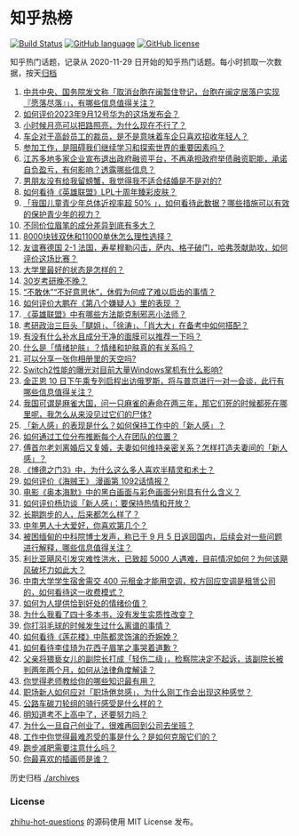 # 知乎热榜
[![Build Status](https://github.com/ToWeLong/zhihu-hot-questions/workflows/CI/badge.svg)](https://github.com/ToWeLong/zhihu-hot-questions/actions)
[![GitHub language](https://img.shields.io/badge/language-golang-orange.svg)](https://golang.org/)
[![GitHub license](https://img.shields.io/github/license/ToWeLong/zhihu-hot-questions)](https://github.com/ToWeLong/zhihu-hot-questions/blob/main/LICENSE)

知乎热门话题，记录从 2020-11-29 日开始的知乎热门话题。每小时抓取一次数据，按天[归档](./archives)

<!-- BEGIN -->

1. [中共中央、国务院发文称「取消台胞在闽暂住登记，台胞在闽定居落户实现『愿落尽落』」，有哪些信息值得关注？](https://www.zhihu.com/question/621690916)
1. [如何评价2023年9月12号华为的这场发布会？](https://www.zhihu.com/question/621666836)
1. [小时候月亮可以把路照亮，为什么现在不行了？](https://www.zhihu.com/question/615203708)
1. [车企对于高龄员工的裁员，是不是意味着车企只喜欢招收年轻人？](https://www.zhihu.com/question/619481358)
1. [参加工作，是阻碍我们继续学习和探索世界的重要因素吗？](https://www.zhihu.com/question/620468431)
1. [江苏多地多家企业宣布退出政府融资平台，不再承担政府举债融资职能，承诺自负盈亏，有何影响？透露哪些信息？](https://www.zhihu.com/question/621704641)
1. [男朋友没有给我留螃蟹，我觉得我不适合结婚是不是对的?](https://www.zhihu.com/question/621328168)
1. [如何看待《英雄联盟》LPL十周年臻彩皮肤？](https://www.zhihu.com/question/621767714)
1. [「我国儿童青少年总体近视率超 50% 」，如何看待此数据？哪些措施可以有效的保护青少年的视力？](https://www.zhihu.com/question/621618839)
1. [不同价位眉笔的成分差异到底有多大？](https://www.zhihu.com/question/621636268)
1. [8000块钱双休和11000单休怎么理性选择？](https://www.zhihu.com/question/621690282)
1. [友谊赛德国 2-1 法国，寿星穆勒闪击，萨内、格子破门，哈弗茨献助攻，如何评价这场比赛？](https://www.zhihu.com/question/621791332)
1. [大学里最好的状态是怎样的？](https://www.zhihu.com/question/373998266)
1. [30岁考研晚不晚？](https://www.zhihu.com/question/557604897)
1. [“不敢休”“不好意思休”，休假为何成了难以启齿的事情？](https://www.zhihu.com/question/621472963)
1. [如何评价大鹏在《第八个嫌疑人》里的表现 ？](https://www.zhihu.com/question/621075668)
1. [《英雄联盟》中有哪些方法能克制邪恶小法师？](https://www.zhihu.com/question/620740412)
1. [考研政治三巨头「腿姐」、「徐涛」、「肖大大」在备考中如何搭配？](https://www.zhihu.com/question/619843841)
1. [有没有什么补水且成分干净的面膜可以推荐一下吗？](https://www.zhihu.com/question/619887756)
1. [什么是「情绪护肤」？情绪和护肤真的有关系吗？](https://www.zhihu.com/question/621483258)
1. [可以分享一张你相册里的天空吗?](https://www.zhihu.com/question/617103481)
1. [Switch2性能的曝光对目前大量Windows掌机有什么影响?](https://www.zhihu.com/question/621327755)
1. [金正恩 10 日下午乘专列启程出访俄罗斯，将与普京进行一对一会谈，此行有哪些信息值得关注？](https://www.zhihu.com/question/621528026)
1. [我国可谓是麻雀大国，问一只麻雀的寿命在两三年，那它们死的时候都死在哪里呢，我怎么从来没见过它们的尸体?](https://www.zhihu.com/question/40031505)
1. [「新人感」的表现是什么？如何保持工作中的「新人感」？](https://www.zhihu.com/question/620631189)
1. [如何通过工位分布推断每个人在团队的位置？](https://www.zhihu.com/question/621501858)
1. [傅首尔老刘离婚后又复婚，夫妻如何维持亲密关系？怎样打造夫妻间的「新人感」？](https://www.zhihu.com/question/621697974)
1. [《博德之门3》中，为什么这么多人喜欢半精灵和术士？](https://www.zhihu.com/question/621309434)
1. [如何评价《海贼王》 漫画第 1092话情报？](https://www.zhihu.com/question/621766079)
1. [电影《奥本海默》中的黑白画面与彩色画面分别具有什么含义？](https://www.zhihu.com/question/620928849)
1. [如何评价杨玏谈「新人感」：要保持热情和开放？](https://www.zhihu.com/question/620632731)
1. [长期跑步的人，后来都怎么样了？](https://www.zhihu.com/question/271697398)
1. [中年男人十大爱好，你喜欢第几个？](https://www.zhihu.com/question/616695515)
1. [被困缅甸的中科院博士发声，称已于 9 月 5 日返回国内，后续会对一些问题进行解释，哪些信息值得关注？](https://www.zhihu.com/question/621617850)
1. [利比亚飓风引发灾难性洪水，已致超 5000 人遇难，目前情况如何？为何该飓风破坏力如此大？](https://www.zhihu.com/question/621626689)
1. [中南大学学生宿舍需交 400 元租金才能用空调，校方回应空调是租赁公司的，如何看待这一收费模式？](https://www.zhihu.com/question/621499400)
1. [如何为人提供恰到好处的情绪价值？](https://www.zhihu.com/question/577187416)
1. [为什么我看了四十多本书，没有发生实质性改变？](https://www.zhihu.com/question/621490937)
1. [你打羽毛球的时候发生过什么离谱的事情？](https://www.zhihu.com/question/499440466)
1. [如何看待《莲花楼》中陈都灵饰演的乔婉娩？](https://www.zhihu.com/question/616310570)
1. [如何看待李佳琦为花西子眉笔之事哭着道歉？](https://www.zhihu.com/question/621553216)
1. [父亲将猥亵女儿的副院长打成「轻伤二级」，检察院决定不起诉，该副院长被判两年两个月，如何从法律角度解读？](https://www.zhihu.com/question/621502497)
1. [你觉得老师教给你的哪些知识最有用？](https://www.zhihu.com/question/621125769)
1. [职场新人如何应对「职场倦怠感」，为什么刚工作会出现这种感觉？](https://www.zhihu.com/question/620979940)
1. [公路车碳刀轮组的骑行感受是什么样的？](https://www.zhihu.com/question/616740471)
1. [明知道考不上高中了，还要努力吗？](https://www.zhihu.com/question/620796401)
1. [为什么一旦自己创业了，很难再回到公司去坐班？](https://www.zhihu.com/question/47342018)
1. [工作中你觉得最难忍受的事是什么？是如何克服它们的？](https://www.zhihu.com/question/620916337)
1. [跑步减肥需要注意什么吗？](https://www.zhihu.com/question/619294704)
1. [你最喜欢的插画师是谁？](https://www.zhihu.com/question/491885658)

<!-- END -->

历史归档 [./archives](./archives)


### License
[zhihu-hot-questions](https://github.com/towelong/zhihu-hot-questions) 的源码使用 MIT License 发布。